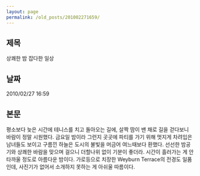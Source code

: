 ```yaml
---
layout: page
permalink: /old_posts/201002271659/
---
```


## 제목
상쾌한 밤 잡다한 일상

## 날짜
2010/02/27 16:59

## 본문

평소보다 늦은 시간에 테니스를 치고 돌아오는 길에, 살짝 땀이 밴 채로 길을 걷다보니 바람이 정말 시원했다. 금요일 밤이라 그런지 곳곳에 파티를 가기 위해 멋지게 차려입은 남녀들도 보이고 구름낀 하늘은 도시의 불빛을 머금어 여느때보다 환했다. 선선한 밤공기와 상쾌한 바람을 맞으며 걸으니 더할나위 없이 기분이 좋더라. 시간이 흘러가는 게 안타까울 정도로 아름다운 밤이다. 가로등으로 치장한 Weyburn Terrace의 전경도 일품인데, 사진기가 없어서 소개하지 못하는 게 아쉬울 따름이다.